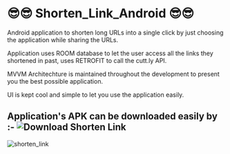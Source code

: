 # 😎😎 Shorten_Link_Android 😎😎

Android application to shorten long URLs into a single click by just choosing the application while sharing the URLs. 

Application uses ROOM database to let the user access all the links they shortened in past, uses RETROFIT to call the cutt.ly API.

MVVM Architechture is maintained throughout the development to present you the best possible application.

UI is kept cool and simple to let you use the application easily.


## Application's APK can be downloaded easily by :- ![Download Shorten Link](https://drive.google.com/file/d/1DXHtwFw3L-zuTWsvXMDlUsjb7CLMcGuo/view?usp=sharing)

![shorten_link](https://user-images.githubusercontent.com/91238510/178096103-d81836dc-c248-4c92-a702-d20e299c9eac.png)
